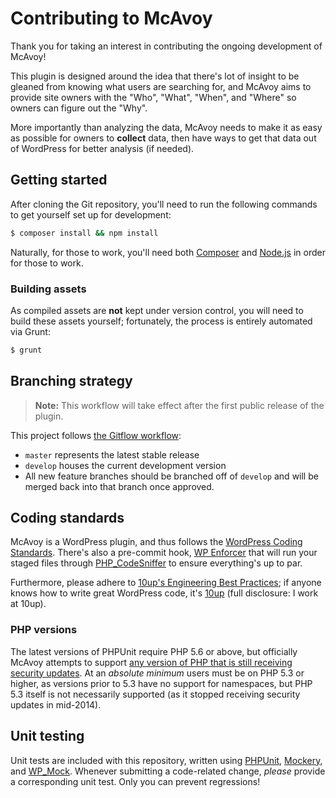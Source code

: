 # Contributing to McAvoy

Thank you for taking an interest in contributing the ongoing development of McAvoy!

This plugin is designed around the idea that there's lot of insight to be gleaned from knowing what users are searching for, and McAvoy aims to provide site owners with the "Who", "What", "When", and "Where" so owners can figure out the "Why".

More importantly than analyzing the data, McAvoy needs to make it as easy as possible for owners to **collect** data, then have ways to get that data out of WordPress for better analysis (if needed).


## Getting started

After cloning the Git repository, you'll need to run the following commands to get yourself set up for development:

```sh
$ composer install && npm install
```

Naturally, for those to work, you'll need both [Composer](https://getcomposer.org/) and [Node.js](https://nodejs.org/) in order for those to work.

### Building assets

As compiled assets are **not** kept under version control, you will need to build these assets yourself; fortunately, the process is entirely automated via Grunt:

```sh
$ grunt
```


## Branching strategy

> **Note:** This workflow will take effect after the first public release of the plugin.

This project follows [the Gitflow workflow](https://www.atlassian.com/git/tutorials/comparing-workflows/gitflow-workflow):

* `master` represents the latest stable release
* `develop` houses the current development version
* All new feature branches should be branched off of `develop` and will be merged back into that branch once approved.


## Coding standards

McAvoy is a WordPress plugin, and thus follows the [WordPress Coding Standards](https://make.wordpress.org/core/handbook/best-practices/coding-standards/). There's also a pre-commit hook, [WP Enforcer](https://github.com/stevegrunwell/wp-enforcer) that will run your staged files through [PHP_CodeSniffer](https://github.com/squizlabs/PHP_CodeSniffer) to ensure everything's up to par.

Furthermore, please adhere to [10up's Engineering Best Practices](https://10up.github.io/Engineering-Best-Practices/); if anyone knows how to write great WordPress code, it's [10up](http://10up.com) (full disclosure: I work at 10up).

### PHP versions

The latest versions of PHPUnit require PHP 5.6 or above, but officially McAvoy attempts to support [any version of PHP that is still receiving security updates](http://php.net/supported-versions.php). At an *absolute minimum* users must be on PHP 5.3 or higher, as versions prior to 5.3 have no support for namespaces, but PHP 5.3 itself is not necessarily supported (as it stopped receiving security updates in mid-2014).


## Unit testing

Unit tests are included with this repository, written using [PHPUnit](https://phpunit.de/), [Mockery](http://docs.mockery.io/en/latest/), and [WP_Mock](https://github.com/10up/wp_mock). Whenever submitting a code-related change, *please* provide a corresponding unit test. Only you can prevent regressions!
